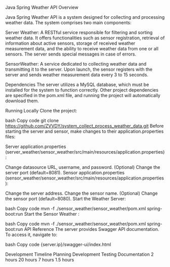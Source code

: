 Java Spring Weather API Overview

Java Spring Weather API is a system designed for collecting and processing weather data. 
The system comprises two main components:

Server Weather: A RESTful service responsible for filtering and sorting weather data. 
It offers functionalities such as sensor registration, retrieval of information about 
active sensors, storage of received weather measurement data, and the ability to receive 
weather data from one or all sensors. The server sends special messages in case of errors.

SensorWeather: A service dedicated to collecting weather data and transmitting it to the server. 
Upon launch, the sensor registers with the server and sends weather measurement data every 3 to 15 seconds.

Dependencies
The server utilizes a MySQL database, which must be installed for the system to function correctly. 
Other project dependencies are specified in the pom.xml file, and running the project will automatically 
download them.

Running Locally
Clone the project:

bash
Copy code
git clone https://github.com/ZVVDY/system_collect_process_weather_data.git
Before starting the server and sensor, make changes to their application.properties files:

Server application.properties (server_weather/sensor_weather/src/main/resources/application.properties):

Change datasource URL, username, and password.
(Optional) Change the server port (default=8081).
Sensor application.properties (sensor_weather/sensor_weather/src/main/resources/application.properties):

Change the server address.
Change the sensor name.
(Optional) Change the sensor port (default=8080).
Start the Weather Server:

bash
Copy code
mvn -f ./sensor_weather/sensor_weather/pom.xml spring-boot:run
Start the Sensor Weather :

bash
Copy code
mvn -f ./sensor_weather/sensor_weather/pom.xml spring-boot:run
API Reference
The server provides Swagger API documentation. To access it, navigate to:

bash
Copy code
{server.ip}/swagger-ui/index.html

Development Timeline
Planning	Development	 Testing	Documentation
2 hours	    20 hours	 7 hours	    1.5 hours
